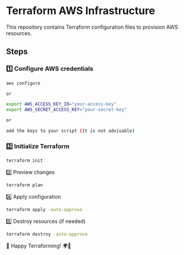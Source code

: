 # Terraform AWS Infrastructure  

This repository contains Terraform configuration files to provision AWS resources.  


##  Steps

### 1️⃣ Configure AWS credentials  
```bash
aws configure

or

export AWS_ACCESS_KEY_ID="your-access-key"
export AWS_SECRET_ACCESS_KEY="your-secret-key"

or

add the keys to your script (It is not advisable)
```

### 2️⃣ Initialize Terraform
```bash
terraform init
```
3️⃣ Preview changes
```bash
terraform plan
```
4️⃣ Apply configuration
```bash
terraform apply -auto-approve
```
5️⃣ Destroy resources (if needed)
```bash
terraform destroy -auto-approve
```

🚀 Happy Terraforming! 🌍🔧

